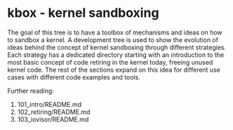 # kbox - kernel sandboxing

The goal of this tree is to have a toolbox of mechanisms and ideas on how
to sandbox a kernel. A development tree is used to show the evolution of ideas
behind the concept of kernel sandboxing through different strategies. Each
strategy has a dedicated directory starting with an introduction to the
most basic concept of code retiring in the kernel today, freeing unused
kernel code. The rest of the sections expand on this idea for different
use cases with different code examples and tools.

Further reading:

1. 101_intro/README.md
2. 102_retiring/README.md
3. 103_iovisor/README.md
